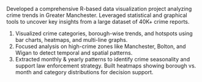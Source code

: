 Developed a comprehensive R-based data visualization project analyzing crime trends in Greater Manchester. Leveraged statistical and graphical tools to uncover key insights from a large dataset of 40K+ crime reports.

1. Visualized crime categories, borough-wise trends, and hotspots using bar charts, heatmaps, and multi-line graphs.
2. Focused analysis on high-crime zones like Manchester, Bolton, and Wigan to detect temporal and spatial patterns.
3. Extracted monthly & yearly patterns to identify crime seasonality and support law enforcement strategy.
Built heatmaps showing borough vs. month and category distributions for decision support.
